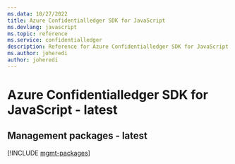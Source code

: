 ```yaml
---
ms.data: 10/27/2022
title: Azure Confidentialledger SDK for JavaScript
ms.devlang: javascript
ms.topic: reference
ms.service: confidentialledger
description: Reference for Azure Confidentialledger SDK for JavaScript
ms.author: joheredi
author: joheredi
---
```

# Azure Confidentialledger SDK for JavaScript - latest

## Management packages - latest
[!INCLUDE [mgmt-packages](confidentialledger-mgmt-index.md)]